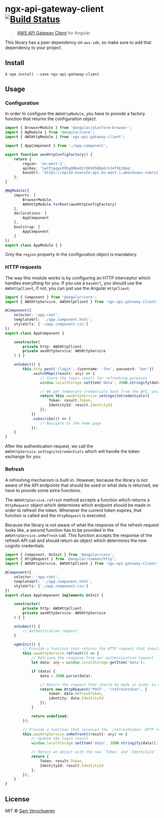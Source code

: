 # ngx-api-gateway-client [![Build Status](https://travis-ci.org/SamVerschueren/ngx-api-gateway-client.svg?branch=master)](https://travis-ci.org/SamVerschueren/ngx-api-gateway-client)

> [AWS API Gateway Client](https://aws.amazon.com/api-gateway) for Angular

This library has a peer dependency on `aws-sdk`, so make sure to add that dependency to your project.


## Install

```
$ npm install --save ngx-api-gateway-client
```


## Usage

### Configuration

In order to configure the `AWSHttpModule`, you have to provide a factory function that returns the configuration object.

```ts
import { BrowserModule } from '@angular/platform-browser';
import { NgModule } from '@angular/core';
import { AWSHttpModule } from 'ngx-api-gateway-client';

import { AppComponent } from './app.component';

export function awsHttpConfigFactory() {
	return {
		region: 'eu-west-1',
		apiKey: 'LwCPjpqye59hgONbe6IrD6VK5HDpGrVJ4fhE2Qmq',
		baseUrl: 'https://apiId.execute-api.eu-west-1.amazonaws.com/v1'
	};
}

@NgModule({
	imports: [
		BrowserModule,
		AWSHttpModule.forRoot(awsHttpConfigFactory)
	],
	declarations: [
		AppComponent
	],
	bootstrap: [
		AppComponent
	]
})
export class AppModule { }
```

Only the `region` property in the configuration object is mandatory.

### HTTP requests

The way this module works is by configuring an HTTP interceptor which handles everything for you. If you use a `baseUrl`, you should use the `AWSHttpClient`, if not, you can just use the Angular `HttpClient`.

```ts
import { Component } from '@angular/core';
import { AWSHttpService, AWSHttpClient } from 'ngx-api-gateway-client';

@Component({
	selector: 'app-root',
	templateUrl: './app.component.html',
	styleUrls: ['./app.component.css']
})
export class AppComponent {

	constructor(
		private http: AWSHttpClient,
		private awsHttpService: AWSHttpService
	) { }

	onSubmit() {
		this.http.post('/login', {username: 'foo', password: 'bar'})
			.switchMap((result: any) => {
				// Store the login result for refreshing purposes
				window.localStorage.setItem('data', JSON.stringify(data));

				// We get temporary credentials back from the API, you can simply pass them through the the service and it will be taken care of automatically
				return this.awsHttpService.setCognitoCredentials({
					Token: result.Token,
					IdentityId: result.IdentityId
				});
			})
			.subscribe(() => {
				// Navigate to the home page
			});
	}
}
```

After the authentication request, we call the `AWSHttpService.setCognitoCredentials` which will handle the token exchange for you.


### Refresh

A refreshing mechanism is built-in. However, because the library is not aware of the API endpoints that should be used or what data is returned, we have to provide some extra functions.

The `AWSHttpService.refresh` method accepts a function which returns a `HttpRequest` object which determines which endpoint should be made in order to refresh the token. Whenever the current token expires, that function is called and the `HttpRequest` is executed.

Because the library is not aware of what the response of the refresh request looks like, a second function has to be provided in the `AWSHttpService.onRefresh` call. This function accepts the response of the refresh API call and should return an object which determines the new cognito credentials.

```ts
import { Component, OnInit } from '@angular/core';
import { HttpRequest } from '@angular/common/http';
import { AWSHttpService, AWSHttpClient } from 'ngx-api-gateway-client';

@Component({
	selector: 'app-root',
	templateUrl: './app.component.html',
	styleUrls: ['./app.component.css']
})
export class AppComponent implements OnInit {

	constructor(
		private http: AWSHttpClient,
		private awsHttpService: AWSHttpService
	) { }

	onSubmit() {
		// Authentication request
	}

	ngOnInit() {
		// Provide a function that returns the HTTP request that should be made in order to refresh the token
		this.awsHttpService.refresh(() => {
			// Retrieve the response from our authentication request
            let data: any = window.localStorage.getItem('data');

            if (data) {
                data = JSON.parse(data);

				// Return the request that should be made in order to refresh the token
                return new HttpRequest('POST', '/refreshtoken', {
                    token: data.RefreshToken,
                    identity: data.IdentityId
                });
            }

            return undefined;
        });

		// Provide a function that receives the `/refreshtoken` HTTP response and returns the new token and identity id
		this.awsHttpService.onRefresh((result: any) => {
			// Update the login result
            window.localStorage.setItem('data', JSON.stringify(data));

			// Return an object with the new `Token` and `IdentityId`
            return {
                Token: result.Token,
                IdentityId: result.IdentityId
            };
        });
	}
}
```


## License

MIT © [Sam Verschueren](https://github.com/SamVerschueren/ngx-api-gateway-client)

